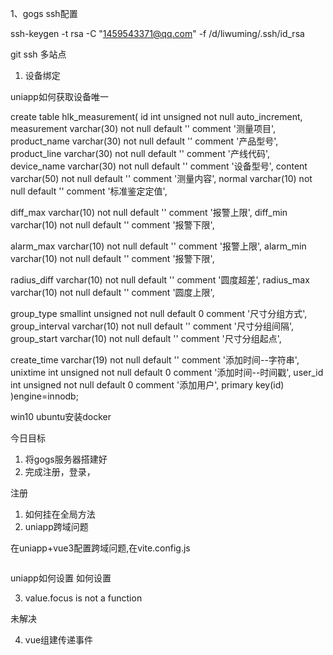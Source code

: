 1、gogs ssh配置

ssh-keygen -t rsa -C "1459543371@qq.com" -f /d/liwuming/.ssh/id_rsa


git ssh 多站点




1. 设备绑定


uniapp如何获取设备唯一


create table hlk_measurement(
id int unsigned not null auto_increment,
measurement varchar(30) not null default '' comment '测量项目',
product_name varchar(30) not null default '' comment '产品型号',
product_line varchar(30) not null default '' comment '产线代码',
device_name varchar(30) not null default '' comment '设备型号',
content varchar(50) not null default '' comment '测量内容',
normal varchar(10) not null default '' comment '标准鉴定定值',

diff_max varchar(10) not null default '' comment '报警上限',
diff_min varchar(10) not null default '' comment '报警下限',

alarm_max varchar(10) not null default '' comment '报警上限',
alarm_min varchar(10) not null default '' comment '报警下限',

radius_diff varchar(10) not null default '' comment '圆度超差',
radius_max varchar(10) not null default '' comment '圆度上限',

group_type smallint unsigned not null default 0 comment '尺寸分组方式',
group_interval varchar(10) not null default '' comment '尺寸分组间隔',
group_start varchar(10) not null default '' comment '尺寸分组起点',

create_time varchar(19) not null default '' comment '添加时间--字符串',
unixtime int unsigned not null default 0 comment '添加时间--时间戳',
user_id int unsigned not null default 0 comment '添加用户',
primary key(id)
)engine=innodb;



win10 ubuntu安装docker


今日目标
1. 将gogs服务器搭建好
2. 完成注册，登录，




注册


1. 如何挂在全局方法
2. uniapp跨域问题

在uniapp+vue3配置跨域问题,在vite.config.js
```js

```


uniapp如何设置 如何设置


3. value.focus is not a function

未解决

4. vue组建传递事件

